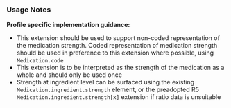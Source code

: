 ### Usage Notes

**Profile specific implementation guidance:**

- This extension should be used to support non-coded representation of the medication strength. Coded representation of medication strength should be used in preference to this extension where possible, using `Medication.code`
- This extension is to be interpreted as the strength of the medication as a whole and should only be used once
- Strength at ingredient level can be surfaced using the existing `Medication.ingredient.strength` element, or the preadopted R5 `Medication.ingredient.strength[x]` extension if ratio data is unsuitable
